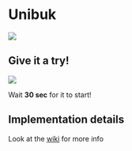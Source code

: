 # Unibuk

[![](https://travis-ci.com/MarcoDiFrancesco/UniBuk.svg?branch=develop)](https://travis-ci.com/github/MarcoDiFrancesco/UniBuk)

## Give it a try!

[![](https://www.herokucdn.com/deploy/button.png)](https://unibuk.herokuapp.com/)

Wait **30 sec** for it to start!

## Implementation details

Look at the [wiki](https://github.com/Pappol/UniBuk/wiki) for more info
